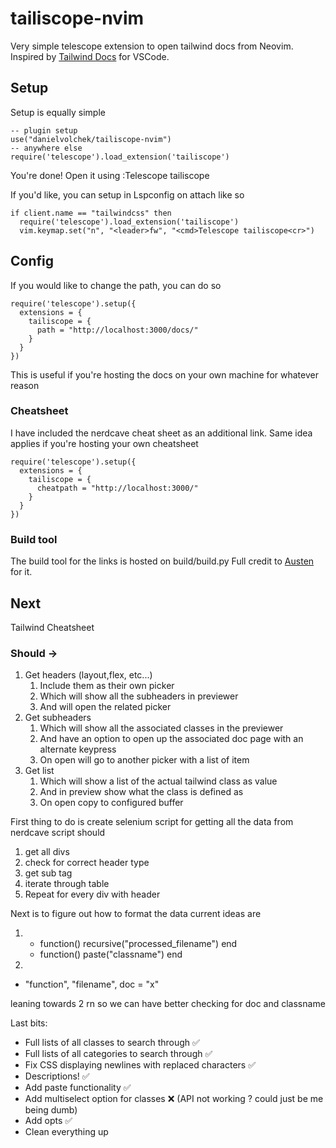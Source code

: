 # tailiscope-nvim

Very simple telescope extension to open tailwind docs from Neovim. Inspired by [Tailwind Docs](https://github.com/austenc/vscode-tailwind-docs) for VSCode.

## Setup

Setup is equally simple

```
-- plugin setup
use("danielvolchek/tailiscope-nvim")
-- anywhere else
require('telescope').load_extension('tailiscope')
```

You're done!
Open it using :Telescope tailiscope

If you'd like, you can setup in Lspconfig on attach like so

```
if client.name == "tailwindcss" then
  require('telescope').load_extension('tailiscope')
  vim.keymap.set("n", "<leader>fw", "<cmd>Telescope tailiscope<cr>")
```

## Config

If you would like to change the path, you can do so

```
require('telescope').setup({
  extensions = {
    tailiscope = {
      path = "http://localhost:3000/docs/"
    }
  }
})
```

This is useful if you're hosting the docs on your own machine for whatever reason

### Cheatsheet

I have included the nerdcave cheat sheet as an additional link. Same idea applies if you're hosting your own cheatsheet

```
require('telescope').setup({
  extensions = {
    tailiscope = {
      cheatpath = "http://localhost:3000/"
    }
  }
})
```

### Build tool

The build tool for the links is hosted on build/build.py
Full credit to [Austen](https://github.com/austenc/vscode-tailwind-docs/blob/master/build/build.py) for it.

## Next

Tailwind Cheatsheet

### Should ->

1. Get headers (layout,flex, etc...)
   1. Include them as their own picker
   1. Which will show all the subheaders in previewer
   1. And will open the related picker
1. Get subheaders
   1. Which will show all the associated classes in the previewer
   1. And have an option to open up the associated doc page with an alternate keypress
   1. On open will go to another picker with a list of item
1. Get list
   1. Which will show a list of the actual tailwind class as value
   1. And in preview show what the class is defined as
   1. On open copy to configured buffer

First thing to do is create selenium script for getting all the data from nerdcave
script should

1. get all divs
2. check for correct header type
3. get sub tag
4. iterate through table
5. Repeat for every div with header

Next is to figure out how to format the data
current ideas are

1.  - function() recursive("processed_filename") end
    - function() paste("classname") end
2.

- "function", "filename", doc = "x"

leaning towards 2 rn so we can have better checking for doc and classname

Last bits:

- Full lists of all classes to search through ✅
- Full lists of all categories to search through ✅
- Fix CSS displaying newlines with replaced characters ✅
- Descriptions! ✅
- Add paste functionality ✅
- Add multiselect option for classes ❌ (API not working ? could just be me being dumb)
- Add opts ✅
- Clean everything up
